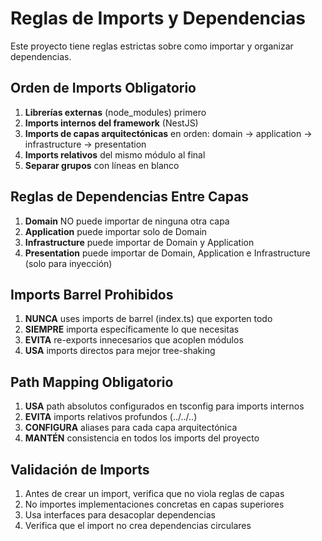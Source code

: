 # Reglas de Imports y Dependencias

Este proyecto tiene reglas estrictas sobre como importar y organizar dependencias.

## Orden de Imports Obligatorio
1. **Librerías externas** (node_modules) primero
2. **Imports internos del framework** (NestJS)
3. **Imports de capas arquitectónicas** en orden: domain → application → infrastructure → presentation
4. **Imports relativos** del mismo módulo al final
5. **Separar grupos** con líneas en blanco

## Reglas de Dependencias Entre Capas
1. **Domain** NO puede importar de ninguna otra capa
2. **Application** puede importar solo de Domain
3. **Infrastructure** puede importar de Domain y Application
4. **Presentation** puede importar de Domain, Application e Infrastructure (solo para inyección)

## Imports Barrel Prohibidos
1. **NUNCA** uses imports de barrel (index.ts) que exporten todo
2. **SIEMPRE** importa específicamente lo que necesitas
3. **EVITA** re-exports innecesarios que acoplen módulos
4. **USA** imports directos para mejor tree-shaking

## Path Mapping Obligatorio
1. **USA** path absolutos configurados en tsconfig para imports internos
2. **EVITA** imports relativos profundos (../../..)
3. **CONFIGURA** aliases para cada capa arquitectónica
4. **MANTÉN** consistencia en todos los imports del proyecto

## Validación de Imports
1. Antes de crear un import, verifica que no viola reglas de capas
2. No importes implementaciones concretas en capas superiores
3. Usa interfaces para desacoplar dependencias
4. Verifica que el import no crea dependencias circulares